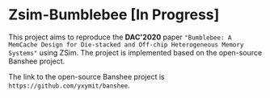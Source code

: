 # Zsim-Bumblebee [In Progress]

This project aims to reproduce the **DAC'2020** paper `"Bumblebee: A MemCache Design for Die-stacked and Off-chip Heterogeneous Memory Systems"` using ZSim. The project is implemented based on the open-source Banshee project. 

The link to the open-source Banshee project is `https://github.com/yxymit/banshee`.
